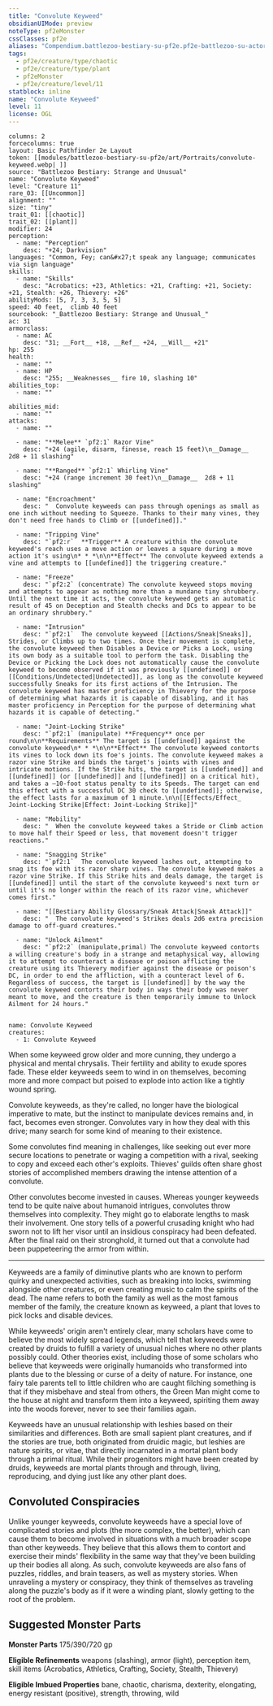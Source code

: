 ```yaml
---
title: "Convolute Keyweed"
obsidianUIMode: preview
noteType: pf2eMonster
cssClasses: pf2e
aliases: "Compendium.battlezoo-bestiary-su-pf2e.pf2e-battlezoo-su-actors.Actor.JKrjJfLcsvkKpA1z" 
tags:
  - pf2e/creature/type/chaotic
  - pf2e/creature/type/plant
  - pf2eMonster
  - pf2e/creature/level/11
statblock: inline
name: "Convolute Keyweed"
level: 11
license: OGL
---
```


```statblock
columns: 2
forcecolumns: true
layout: Basic Pathfinder 2e Layout
token: [[modules/battlezoo-bestiary-su-pf2e/art/Portraits/convolute-keyweed.webp| ]]
source: "Battlezoo Bestiary: Strange and Unusual"
name: "Convolute Keyweed"
level: "Creature 11"
rare_03: [[Uncommon]]
alignment: ""
size: "tiny"
trait_01: [[chaotic]]
trait_02: [[plant]]
modifier: 24
perception:
  - name: "Perception"
    desc: "+24; Darkvision"
languages: "Common, Fey; can&#x27;t speak any language; communicates via sign language"
skills:
  - name: "Skills"
    desc: "Acrobatics: +23, Athletics: +21, Crafting: +21, Society: +21, Stealth: +26, Thievery: +26"
abilityMods: [5, 7, 3, 3, 5, 5]
speed: 40 feet,  climb 40 feet
sourcebook: "_Battlezoo Bestiary: Strange and Unusual_"
ac: 31
armorclass:
  - name: AC
    desc: "31; __Fort__ +18, __Ref__ +24, __Will__ +21"
hp: 255
health:
  - name: ""
  - name: HP
    desc: "255; __Weaknesses__ fire 10, slashing 10"
abilities_top:
  - name: ""

abilities_mid:
  - name: ""
attacks:
  - name: ""

  - name: "**Melee** `pf2:1` Razor Vine"
    desc: "+24 (agile, disarm, finesse, reach 15 feet)\n__Damage__  2d8 + 11 slashing"

  - name: "**Ranged** `pf2:1` Whirling Vine"
    desc: "+24 (range increment 30 feet)\n__Damage__  2d8 + 11 slashing"

  - name: "Encroachment"
    desc: "  Convolute keyweeds can pass through openings as small as one inch without needing to Squeeze. Thanks to their many vines, they don't need free hands to Climb or [[undefined]]."

  - name: "Tripping Vine"
    desc: "`pf2:r`  **Trigger** A creature within the convolute keyweed's reach uses a move action or leaves a square during a move action it's using\n* * *\n\n**Effect** The convolute keyweed extends a vine and attempts to [[undefined]] the triggering creature."

  - name: "Freeze"
    desc: "`pf2:2` (concentrate) The convolute keyweed stops moving and attempts to appear as nothing more than a mundane tiny shrubbery. Until the next time it acts, the convolute keyweed gets an automatic result of 45 on Deception and Stealth checks and DCs to appear to be an ordinary shrubbery."

  - name: "Intrusion"
    desc: "`pf2:1`  The convolute keyweed [[Actions/Sneak|Sneaks]], Strides, or Climbs up to two times. Once their movement is complete, the convolute keyweed then Disables a Device or Picks a Lock, using its own body as a suitable tool to perform the task. Disabling the Device or Picking the Lock does not automatically cause the convolute keyweed to become observed if it was previously [[undefined]] or [[Conditions/Undetected|Undetected]], as long as the convolute keyweed successfully Sneaks for its first actions of the Intrusion. The convolute keyweed has master proficiency in Thievery for the purpose of determining what hazards it is capable of disabling, and it has master proficiency in Perception for the purpose of determining what hazards it is capable of detecting."

  - name: "Joint-Locking Strike"
    desc: "`pf2:1` (manipulate) **Frequency** once per round\n\n**Requirements** The target is [[undefined]] against the convolute keyweed\n* * *\n\n**Effect** The convolute keyweed contorts its vines to lock down its foe's joints. The convolute keyweed makes a razor vine Strike and binds the target's joints with vines and intricate motions. If the Strike hits, the target is [[undefined]] and [[undefined]] (or [[undefined]] and [[undefined]] on a critical hit), and takes a –10-foot status penalty to its Speeds. The target can end this effect with a successful DC 30 check to [[undefined]]; otherwise, the effect lasts for a maximum of 1 minute.\n\n[[Effects/Effect_ Joint-Locking Strike|Effect: Joint-Locking Strike]]"

  - name: "Mobility"
    desc: "  When the convolute keyweed takes a Stride or Climb action to move half their Speed or less, that movement doesn't trigger reactions."

  - name: "Snagging Strike"
    desc: "`pf2:1`  The convolute keyweed lashes out, attempting to snag its foe with its razor sharp vines. The convolute keyweed makes a razor vine Strike. If this Strike hits and deals damage, the target is [[undefined]] until the start of the convolute keyweed's next turn or until it's no longer within the reach of its razor vine, whichever comes first."

  - name: "[[Bestiary Ability Glossary/Sneak Attack|Sneak Attack]]"
    desc: "  The convolute keyweed's Strikes deals 2d6 extra precision damage to off-guard creatures."

  - name: "Unlock Ailment"
    desc: "`pf2:2` (manipulate,primal) The convolute keyweed contorts a willing creature's body in a strange and metaphysical way, allowing it to attempt to counteract a disease or poison afflicting the creature using its Thievery modifier against the disease or poison's DC, in order to end the affliction, with a counteract level of 6. Regardless of success, the target is [[undefined]] by the way the convolute keyweed contorts their body in ways their body was never meant to move, and the creature is then temporarily immune to Unlock Ailment for 24 hours."
 
```

```encounter-table
name: Convolute Keyweed
creatures:
  - 1: Convolute Keyweed
```



When some keyweed grow older and more cunning, they undergo a physical and mental chrysalis. Their fertility and ability to exude spores fade. These elder keyweeds seem to wind in on themselves, becoming more and more compact but poised to explode into action like a tightly wound spring.

Convolute keyweeds, as they're called, no longer have the biological imperative to mate, but the instinct to manipulate devices remains and, in fact, becomes even stronger. Convolutes vary in how they deal with this drive; many search for some kind of meaning to their existence.

Some convolutes find meaning in challenges, like seeking out ever more secure locations to penetrate or waging a competition with a rival, seeking to copy and exceed each other's exploits. Thieves' guilds often share ghost stories of accomplished members drawing the intense attention of a convolute.

Other convolutes become invested in causes. Whereas younger keyweeds tend to be quite naive about humanoid intrigues, convolutes throw themselves into complexity. They might go to elaborate lengths to mask their involvement. One story tells of a powerful crusading knight who had sworn not to lift her visor until an insidious conspiracy had been defeated. After the final raid on their stronghold, it turned out that a convolute had been puppeteering the armor from within.

* * *

Keyweeds are a family of diminutive plants who are known to perform quirky and unexpected activities, such as breaking into locks, swimming alongside other creatures, or even creating music to calm the spirits of the dead. The name refers to both the family as well as the most famous member of the family, the creature known as keyweed, a plant that loves to pick locks and disable devices.

While keyweeds' origin aren't entirely clear, many scholars have come to believe the most widely spread legends, which tell that keyweeds were created by druids to fulfill a variety of unusual niches where no other plants possibly could. Other theories exist, including those of some scholars who believe that keyweeds were originally humanoids who transformed into plants due to the blessing or curse of a deity of nature. For instance, one fairy tale parents tell to little children who are caught filching something is that if they misbehave and steal from others, the Green Man might come to the house at night and transform them into a keyweed, spiriting them away into the woods forever, never to see their families again.

Keyweeds have an unusual relationship with leshies based on their similarities and differences. Both are small sapient plant creatures, and if the stories are true, both originated from druidic magic, but leshies are nature spirits, or vitae, that directly incarnated in a mortal plant body through a primal ritual. While their progenitors might have been created by druids, keyweeds are mortal plants through and through, living, reproducing, and dying just like any other plant does.

## Convoluted Conspiracies

Unlike younger keyweeds, convolute keyweeds have a special love of complicated stories and plots (the more complex, the better), which can cause them to become involved in situations with a much broader scope than other keyweeds. They believe that this allows them to contort and exercise their minds' flexibility in the same way that they've been building up their bodies all along. As such, convolute keyweeds are also fans of puzzles, riddles, and brain teasers, as well as mystery stories. When unraveling a mystery or conspiracy, they think of themselves as traveling along the puzzle's body as if it were a winding plant, slowly getting to the root of the problem.

## Suggested Monster Parts

**Monster Parts** 175/390/720 gp

**Eligible Refinements** weapons (slashing), armor (light), perception item, skill items (Acrobatics, Athletics, Crafting, Society, Stealth, Thievery)

**Eligible Imbued Properties** bane, chaotic, charisma, dexterity, elongating, energy resistant (positive), strength, throwing, wild
